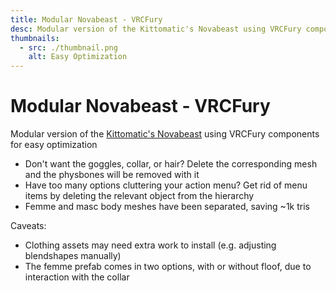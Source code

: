 ```yaml
---
title: Modular Novabeast - VRCFury
desc: Modular version of the Kittomatic's Novabeast using VRCFury components for easy optimization
thumbnails:
  - src: ./thumbnail.png
    alt: Easy Optimization
---
```


# Modular Novabeast - VRCFury

Modular version of the [Kittomatic's Novabeast](https://jinxxy.com/kittomatic/novabeast) using VRCFury components for easy optimization

- Don't want the goggles, collar, or hair? Delete the corresponding mesh and the physbones will be removed with it
- Have too many options cluttering your action menu? Get rid of menu items by deleting the relevant object from the hierarchy
- Femme and masc body meshes have been separated, saving ~1k tris

Caveats:

- Clothing assets may need extra work to install (e.g. adjusting blendshapes manually)
- The femme prefab comes in two options, with or without floof, due to interaction with the collar
